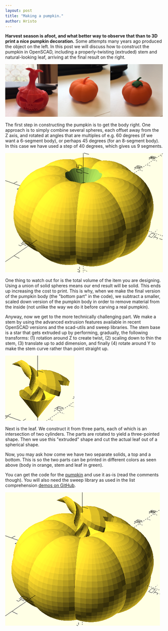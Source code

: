 ```yaml
---
layout: post
title: "Making a pumpkin."
author: Hristo
---
```


**Harvest season is afoot, and what better way to observe that than to 3D print a nice pumpkin decoration.** Some attempts many years ago produced the object on the left. In this post we will discuss how to construct the pumpkin in OpenSCAD, including a properly-twisting (extruded) stem and natural-looking leaf, arriving at the final result on the right.

![Pumpkin printouts.](/images_posts/pumpkin_printouts.png)

The first step in constructing the pumpkin is to get the body right. One approach is to simply combine several spheres, each offset away from the Z axis, and rotated at angles that are multiples of e.g. 60 degrees (if we want a 6-segment body), or perhaps 45 degrees (for an 8-segment body). In this case we have used a step of 40 degrees, which gives us 9 segments.

![Pumpkin body.](/images_posts/pumpkin_bottom.png)

One thing to watch out for is the total volume of the item you are designing. Using a union of solid spheres means our end result will be solid. This ends up increasing the cost to print. This is why, when we make the final version of the pumpkin body (the "bottom part" in the code), we subtract a smaller, scaled down version of the pumpkin body in order to remove material from the inside (not unlike the way we do it before carving a real pumpkin).

Anyway, now we get to the more technically challenging part. We make a stem by using the advanced extrusion features available in recent OpenSCAD versions and the scad-utils and sweep libraries. The stem base is a star that gets extruded up by performing, gradually, the following transforms: (1) rotation around Z to create twist, (2) scaling down to thin the stem, (3) translate up to add dimension, and finally (4) rotate around Y to make the stem curve rather than point straight up.

![Pumpkin top: stem and leaf.](/images_posts/pumpkin_top.png)

Next is the leaf. We construct it from three parts, each of which is an intersection of two cylinders. The parts are rotated to yield a three-pointed shape. Then we use this "extruded" shape and cut the actual leaf out of a spherical shape.

Now, you may ask how come we have two separate solids, a top and a bottom. This is so the two parts can be printed in different colors as seen above (body in orange, stem and leaf in green).

You can get the code for the [pumpkin](/code/pumpkin.scad) and use it as-is (read the comments though). You will also need the sweep library as used in the list comprehension [demos on GitHub](https://github.com/openscad/list-comprehension-demos).

![Whole pumpkin.](/images_posts/pumpkin_whole.png)
